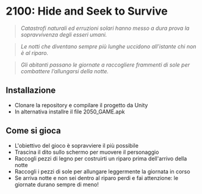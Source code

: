 # 2100: Hide and Seek to Survive
> _Catastrofi naturali ed erruzioni solari hanno messo a dura prova la sopravvivenza degli esseri umani._

> _Le notti che diventano sempre più lunghe uccidono all’istante chi non è al riparo._

> _Gli abitanti passano le giornate a raccogliere frammenti di sole per combattere l’allungarsi della notte._

## Installazione 
- Clonare la repository e compilare il progetto da Unity
- In alternativa installre il file 2050_GAME.apk

## Come si gioca
 - L'obiettivo del gioco è sopravviere il più possibile 
 - Trascina il dito sullo schermo per muovere il personaggio
 - Raccogli pezzi di legno per costruirti un riparo prima dell'arrivo della notte
 - Raccogli i pezzi di sole per allungare leggermente la giornata in corso
 - Se arriva notte e non sei dentro al riparo perdi e fai attenzione: le giornate durano sempre di meno!
 
